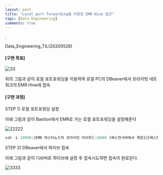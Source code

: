 ```yaml
---
layout: post
title: "Local port forwarding을 이용한 EMR Hive 접근"
tags: [Data Engineering]
comments: true
---
```


.

Data_Engineering_TIL(20200526)

#### [구현 목표]

![33](https://user-images.githubusercontent.com/41605276/82958547-904aa580-9ff0-11ea-9290-113a46737739.png)

위의 그림과 같이 로컬 포트포워딩을 이용하여 로컬 PC의 DBeaver에서 프라이빗 네트워크의 EMR Hive에 접속

#### [구현 과정]

STEP 1) 로컬 포트포워딩 설정

아래 그림과 같이 Bastion에서 EMR로 가는 로컬 포트포워딩을 설정해준다

![22222](https://user-images.githubusercontent.com/41605276/82958748-16ff8280-9ff1-11ea-85f6-fe6b4b34f521.PNG)


```python
ssh -L 10000:[EMR 마스터노드의 프라이빗 아이피]:10000 [베스천서버에서 계정]@[베스천서버 퍼블릭 아이피]
```

STEP 2) DBeaver에서 하이브 접속

아래 그림과 같이 디비버로 하이브에 설정 후 접속시도하면 접속이 완료된다.

![3333](https://user-images.githubusercontent.com/41605276/82958877-752c6580-9ff1-11ea-938c-ceda2f4db88c.png)
